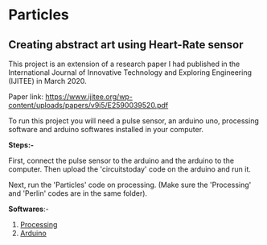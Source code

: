 # Particles
## Creating abstract art using Heart-Rate sensor 


This project is an extension of a research paper I had published in the International Journal of Innovative Technology and Exploring Engineering (IJITEE) in March 2020.

Paper link: <https://www.ijitee.org/wp-content/uploads/papers/v9i5/E2590039520.pdf>

To run this project you will need a pulse sensor, an arduino uno, processing software and arduino softwares installed in your computer.

**Steps:-** 

First, connect the pulse sensor to the arduino and the arduino to the computer. Then upload the 'circuitstoday' code on the arduino and run it. 

Next, run the 'Particles' code on processing. (Make sure the 'Processing' and 'Perlin' codes are in the same folder). 

**Softwares**:-
1. [Processing](https://processing.org/)
2. [Arduino](https://www.arduino.cc/en/software)
